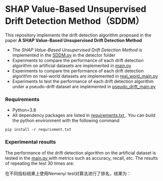 # SHAP Value-Based Unsupervised Drift Detection Method（SDDM）

This repository implements the drift detection algorithm proposed in the paper **A SHAP Value-Based Unsupervised Drift Detection Method**

- The *SHAP Value-Based Unsupervised Drift Detection Method* is implemented in the [SDDM.py](https://github.com/hope-coder/SDDM/blob/master/detector/SDDM.py) in the detector folder
- Experiments to compare the performance of each drift detection algorithm on artificial datasets are implemented in [main.py ](https://github.com/hope-coder/SDDM/blob/master/main.py)
- Experiments to compare the performance of each drift detection algorithm on real-world datasets are implemented in [real_word_main.py](https://github.com/hope-coder/SDDM/blob/master/real_word_main.py)
- Experiments to test the performance of each drift detection algorithm under a pseudo-drift dataset are implemented in [pseudo_drift_main.py](https://github.com/hope-coder/SDDM/blob/master/pseudo_drift_main.py)



### Requirements

- Python=3.8
- All dependency packages are listed in [requirements.txt ](https://github.com/hope-coder/SDDM/blob/master/requirements.txt). You can build the python environment with the following command

```shell
pip install -r requrisment.txt
```

### Experimental results

The performance of the drift detection algorithm on the artificial dataset is tested in the [main.py ](https://github.com/hope-coder/SDDM/blob/master/main.py) with metrics such as accuracy, recall, etc. The results of repeating the test 30 times are:



在不同指标结果上使用Nemenyi test对算法进行了排名，结果为：




